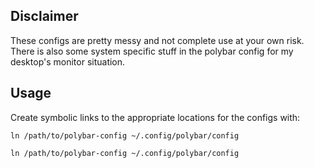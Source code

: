 ## Disclaimer
These configs are pretty messy and not complete use at your own risk. There is also some system specific stuff in the polybar config for my desktop's monitor situation.

## Usage
Create symbolic links to the appropriate locations for the configs with:

`ln /path/to/polybar-config ~/.config/polybar/config`

`ln /path/to/polybar-config ~/.config/polybar/config`

